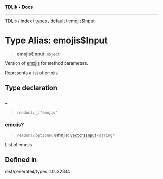 [**TDLib**](../../../../../../README.md) • **Docs**

***

[TDLib](../../../../../../modules.md) / [index](../../../../../README.md) / [types](../../../README.md) / [default](../README.md) / emojis$Input

# Type Alias: emojis$Input

> **emojis$Input**: `object`

Version of [emojis](emojis.md) for method parameters.

Represents a list of emojis

## Type declaration

### \_

> `readonly` **\_**: `"emojis"`

### emojis?

> `readonly` `optional` **emojis**: [`vector$Input`](vector$Input.md)\<`string`\>

List of emojis

## Defined in

dist/generated/types.d.ts:32334
